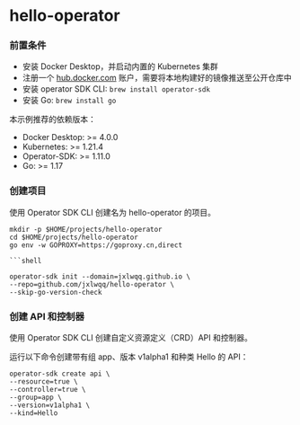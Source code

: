 # hello-operator

### 前置条件

* 安装 Docker Desktop，并启动内置的 Kubernetes 集群
* 注册一个 [hub.docker.com](https://hub.docker.com/) 账户，需要将本地构建好的镜像推送至公开仓库中
* 安装 operator SDK CLI: `brew install operator-sdk`
* 安装 Go: `brew install go`

本示例推荐的依赖版本：

* Docker Desktop: >= 4.0.0
* Kubernetes: >= 1.21.4
* Operator-SDK: >= 1.11.0
* Go: >= 1.17

### 创建项目

使用 Operator SDK CLI 创建名为 hello-operator 的项目。

```shell
mkdir -p $HOME/projects/hello-operator
cd $HOME/projects/hello-operator
go env -w GOPROXY=https://goproxy.cn,direct

```shell

operator-sdk init --domain=jxlwqq.github.io \
--repo=github.com/jxlwqq/hello-operator \
--skip-go-version-check
```


### 创建 API 和控制器

使用 Operator SDK CLI 创建自定义资源定义（CRD）API 和控制器。

运行以下命令创建带有组 app、版本 v1alpha1 和种类 Hello 的 API：

```shell
operator-sdk create api \
--resource=true \
--controller=true \
--group=app \
--version=v1alpha1 \
--kind=Hello
```